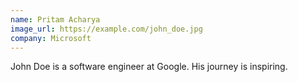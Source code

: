 ```yaml
---
name: Pritam Acharya
image_url: https://example.com/john_doe.jpg
company: Microsoft
---
```


John Doe is a software engineer at Google. His journey is inspiring.
